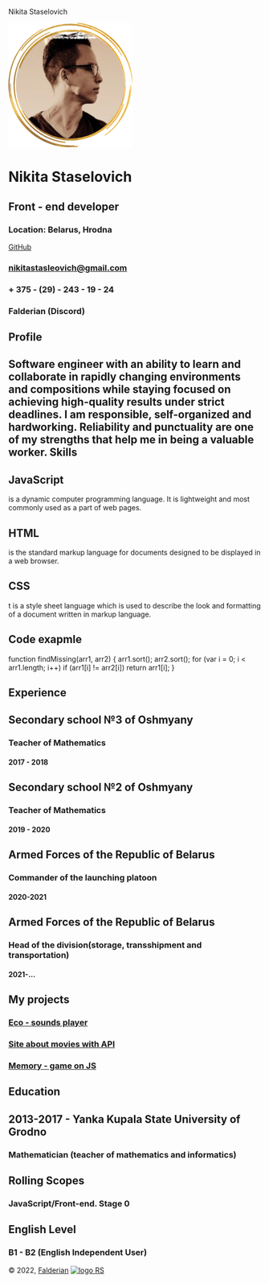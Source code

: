 Nikita Staselovich 

![My photo](./assets/img/avatar.png)

Nikita Staselovich
==================

Front - end developer
---------------------

### Location: Belarus, Hrodna

[GitHub](https://github.com/Falderian)

### [nikitastasleovich@gmail.com](mailto:nikitastasleovich@gmail.com)

### \+ 375 - (29) - 243 - 19 - 24

### Falderian (Discord)

Profile
-------

Software engineer with an ability to learn and collaborate in rapidly changing environments and compositions while staying focused on achieving high-quality results under strict deadlines. I am responsible, self-organized and hardworking. Reliability and punctuality are one of my strengths that help me in being a valuable worker.
Skills
------

JavaScript
----------

is a dynamic computer programming language. It is lightweight and most commonly used as a part of web pages.

HTML
----

is the standard markup language for documents designed to be displayed in a web browser.

CSS
---

t is a style sheet language which is used to describe the look and formatting of a document written in markup language.

Code exapmle
------------

function findMissing(arr1, arr2) {
	arr1.sort(); 
	arr2.sort();
	for (var i = 0; i < arr1.length; i++)
		if (arr1\[i\] != arr2\[i\]) 
			return arr1\[i\];
}
							

Experience
----------

Secondary school №3 of Oshmyany
-------------------------------

### Teacher of Mathematics

#### 2017 - 2018

Secondary school №2 of Oshmyany
-------------------------------

### Teacher of Mathematics

#### 2019 - 2020

Armed Forces of the Republic of Belarus
---------------------------------------

### Commander of the launching platoon

#### 2020-2021

Armed Forces of the Republic of Belarus
---------------------------------------

### Head of the division(storage, transshipment and transportation)

#### 2021-...

My projects
-----------

### [Eco - sounds player](https://rolling-scopes-school.github.io/falderian-JSFEPRESCHOOL/eco-sounds/)

### [Site about movies with API](https://rolling-scopes-school.github.io/falderian-JSFEPRESCHOOL/movie-app/)

### [Memory - game on JS](https://rolling-scopes-school.github.io/falderian-JSFEPRESCHOOL/memory-game/)

Education
---------

2013-2017 - Yanka Kupala State University of Grodno
---------------------------------------------------

### Mathematician (teacher of mathematics and informatics)

  

Rolling Scopes
--------------

### JavaScript/Front-end. Stage 0

  

English Level
-------------

### B1 - B2 (English Independent User)

© 2022, [Falderian](https://github.com/falderian) [![logo RS](https://rs.school/images/rs_school_js.svg)](https://rs.school/js/)
